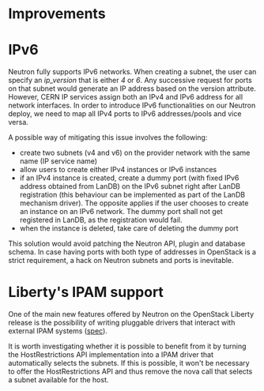 # Improvements

# IPv6
Neutron fully supports IPv6 networks. When creating a subnet, the user can specify an *ip_version* that is either *4* or *6*. Any successive request for ports on that subnet would generate an IP address based on the version attribute.
However, CERN IP services assign both an IPv4 and IPv6 address for all network interfaces.
In order to introduce IPv6 functionalities on our Neutron deploy, we need to map all IPv4 ports to IPv6 addresses/pools and vice versa.

A possible way of mitigating this issue involves the following:
- create two subnets (v4 and v6) on the provider network with the same name (IP service name)
- allow users to create either IPv4 instances or IPv6 instances
- if an IPv4 instance is created, create a dummy port (with fixed IPv6 address obtained from LanDB) on the IPv6 subnet right after LanDB registration (this behaviour can be implemented as part of the LanDB mechanism driver). The opposite applies if the user chooses to create an instance on an IPv6 network. The dummy port shall not get registered in LanDB, as the registration would fail.
- when the instance is deleted, take care of deleting the dummy port

This solution would avoid patching the Neutron API, plugin and database schema.
In case having ports with both type of addresses in OpenStack is a strict requirement, a hack on Neutron subnets and ports is inevitable.

# Liberty's IPAM support
One of the main new features offered by Neutron on the OpenStack Liberty release is the possibility of writing pluggable drivers that interact with external IPAM systems ([spec](http://specs.openstack.org/openstack/neutron-specs/specs/liberty/neutron-ipam.html)).

It is worth investigating whether it is possible to benefit from it by turning the HostRestrictions API implementation into a IPAM driver that automatically selects the subnets. If this is possible, it won't be necessary to offer the HostRestrictions API and thus remove the nova call that selects a subnet available for the host.
